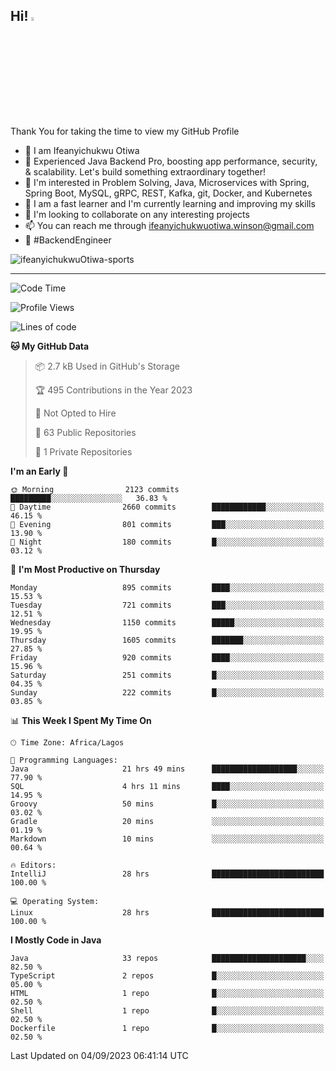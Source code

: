 <!-- BLOG-POST-LIST:START --><!-- BLOG-POST-LIST:END -->

## Hi! <img src="https://media.giphy.com/media/hvRJCLFzcasrR4ia7z/giphy.gif" width="4%"> 

Thank You for taking the time to view my GitHub Profile

- 👋 I am Ifeanyichukwu Otiwa
- 🚀 Experienced Java Backend Pro, boosting app performance, security, & scalability. Let's build something extraordinary together!
- 👀 I'm interested in Problem Solving, Java, Microservices with Spring, Spring Boot, MySQL, gRPC, REST, Kafka, git, Docker, and Kubernetes
- 🌱 I am a fast learner and I'm currently learning and improving my skills
- 💞️ I'm looking to collaborate on any interesting projects
- 📫 You can reach me through ifeanyichukwuotiwa.winson@gmail.com
- 🚀 #BackendEngineer

<p align="left" marginTop="10px"> <img src="https://komarev.com/ghpvc/?username=ifeanyichukwuOtiwa-sports&label=Profile%20views&color=0e75b6&style=for-the-badge" alt="ifeanyichukwuOtiwa-sports" /> </p>

***

<!--START_SECTION:waka-->
![Code Time](http://img.shields.io/badge/Code%20Time-1%2C739%20hrs%207%20mins-blue)

![Profile Views](http://img.shields.io/badge/Profile%20Views-0-blue)

![Lines of code](https://img.shields.io/badge/From%20Hello%20World%20I%27ve%20Written-3.0%20million%20lines%20of%20code-blue)

**🐱 My GitHub Data** 

> 📦 2.7 kB Used in GitHub's Storage 
 > 
> 🏆 495 Contributions in the Year 2023
 > 
> 🚫 Not Opted to Hire
 > 
> 📜 63 Public Repositories 
 > 
> 🔑 1 Private Repositories 
 > 
**I'm an Early 🐤** 

```text
🌞 Morning                2123 commits        █████████░░░░░░░░░░░░░░░░   36.83 % 
🌆 Daytime                2660 commits        ████████████░░░░░░░░░░░░░   46.15 % 
🌃 Evening                801 commits         ███░░░░░░░░░░░░░░░░░░░░░░   13.90 % 
🌙 Night                  180 commits         █░░░░░░░░░░░░░░░░░░░░░░░░   03.12 % 
```
📅 **I'm Most Productive on Thursday** 

```text
Monday                   895 commits         ████░░░░░░░░░░░░░░░░░░░░░   15.53 % 
Tuesday                  721 commits         ███░░░░░░░░░░░░░░░░░░░░░░   12.51 % 
Wednesday                1150 commits        █████░░░░░░░░░░░░░░░░░░░░   19.95 % 
Thursday                 1605 commits        ███████░░░░░░░░░░░░░░░░░░   27.85 % 
Friday                   920 commits         ████░░░░░░░░░░░░░░░░░░░░░   15.96 % 
Saturday                 251 commits         █░░░░░░░░░░░░░░░░░░░░░░░░   04.35 % 
Sunday                   222 commits         █░░░░░░░░░░░░░░░░░░░░░░░░   03.85 % 
```


📊 **This Week I Spent My Time On** 

```text
🕑︎ Time Zone: Africa/Lagos

💬 Programming Languages: 
Java                     21 hrs 49 mins      ███████████████████░░░░░░   77.90 % 
SQL                      4 hrs 11 mins       ████░░░░░░░░░░░░░░░░░░░░░   14.95 % 
Groovy                   50 mins             █░░░░░░░░░░░░░░░░░░░░░░░░   03.02 % 
Gradle                   20 mins             ░░░░░░░░░░░░░░░░░░░░░░░░░   01.19 % 
Markdown                 10 mins             ░░░░░░░░░░░░░░░░░░░░░░░░░   00.64 % 

🔥 Editors: 
IntelliJ                 28 hrs              █████████████████████████   100.00 % 

💻 Operating System: 
Linux                    28 hrs              █████████████████████████   100.00 % 
```

**I Mostly Code in Java** 

```text
Java                     33 repos            █████████████████████░░░░   82.50 % 
TypeScript               2 repos             █░░░░░░░░░░░░░░░░░░░░░░░░   05.00 % 
HTML                     1 repo              █░░░░░░░░░░░░░░░░░░░░░░░░   02.50 % 
Shell                    1 repo              █░░░░░░░░░░░░░░░░░░░░░░░░   02.50 % 
Dockerfile               1 repo              █░░░░░░░░░░░░░░░░░░░░░░░░   02.50 % 
```




 Last Updated on 04/09/2023 06:41:14 UTC
<!--END_SECTION:waka-->

<!--
<p align="center">
![trophy](https://github-profile-trophy.vercel.app/?username=ifeanyichukwuOtiwa-sports&theme=onedark) (https://github.com/ryo-ma/github-profile-trophy)
</p>
-->

<!---
ifeanyi-otiwa/ifeanyi-otiwa is a ✨ special ✨ repository because its `README.md` (this file) appears on your GitHub profile.
You can click the Preview link to take a look at your changes.
--->
